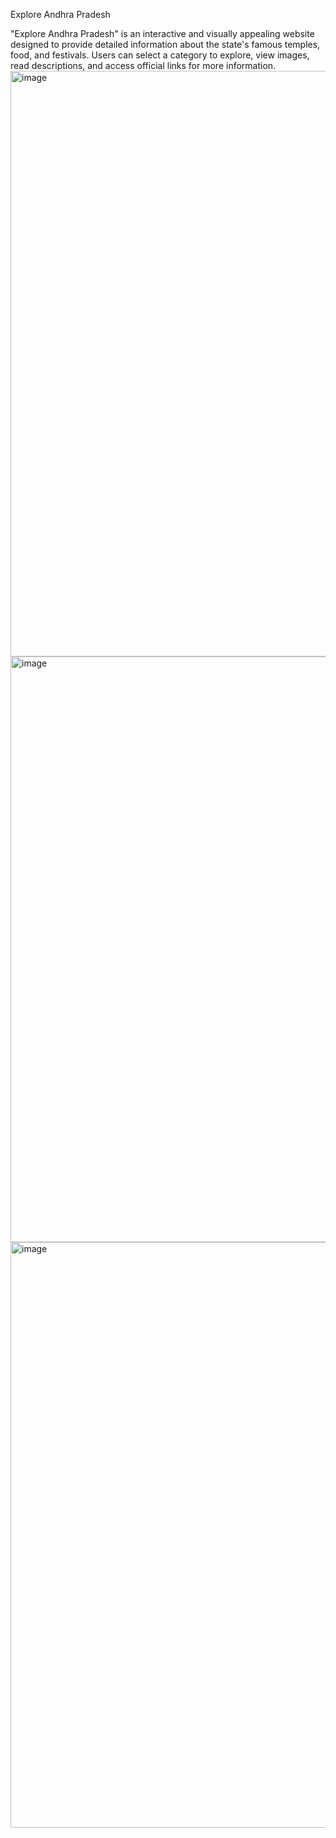 Explore Andhra Pradesh

"Explore Andhra Pradesh" is an interactive and visually appealing website designed to provide detailed information about the state's famous temples, food, and festivals. Users can select a category to explore, view images, read descriptions, and access official links for more information.
<img width="937" alt="image" src="https://github.com/user-attachments/assets/fcb4b82e-e3f3-4ac4-9f0f-0e87e1e58544" />
<img width="937" alt="image" src="https://github.com/user-attachments/assets/bab37b25-16b6-4bfd-8423-62ca08de0a32" />
<img width="937" alt="image" src="https://github.com/user-attachments/assets/c8c4c827-cfc8-46f2-9368-78eba44742f5" />


